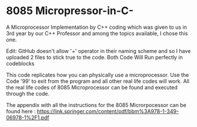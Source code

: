 # 8085 Micropressor-in-C-

A Microprocessor Implementation by C++ coding which was given to us in 3rd year by our C++ Professor and among the topics available, I chose this one.

Edit: GitHub doesn't allow '+' operator in their naming scheme and so I have uploaded 2 files to stick true to the code. Both Code Will Run perfectly in codeblocks

This code replicates how you can physically use a microprocessor. Use the Code '99' to exit from the program and all other real life codes will work. All the real life codes of 8085 Microprocessor can be found and executed through the code. 

The appendix with all the instructions for the 8085 Microrpocessor can be found here :
https://link.springer.com/content/pdf/bbm%3A978-1-349-06978-1%2F1.pdf